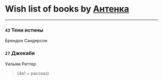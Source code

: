 # Wish list of books by [Антенка](https://plus.google.com/u/0/118158645037334943900/)
---

### `43` Тени истины
Брендон Сандерсон

### `27` Джекаби
Уильям Риттер
> (4в1 + рассказ)

